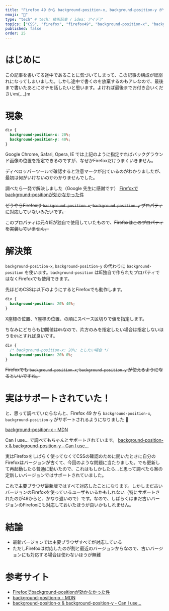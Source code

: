 ```yaml
---
title: "Firefox 49 から background-position-x, background-position-y がサポートされるようになった"
emoji: "🙌"
type: "tech" # tech: 技術記事 / idea: アイデア
topics: ["CSS", "firefox", "firefox49", "background-position-x", "background-position-y"]
published: false
order: 25
---
```


# はじめに
この記事を書いてる途中であることに気づいてしまって、この記事の構成が総崩れになってしまいました。しかし途中で書くのを放棄するのもアレなので、最後まで書いたあとにオチを話したいと思います。よければ最後までお付き合いくださいm(_ _)m

# 現象

```css
div {
  background-position-x: 20%;
  background-position-y: 40%;
}
```

Google Chrome, Safari, Opera, IE では上記のように指定すればバックグラウンド画像の位置を指定できるのですが、なぜかFirefoxだけうまくいきません。

ディベロッパーツールで確認すると注意マークが出ているのがわかりましたが、最初は何がいけないのかわかりませんでした。

調べたら一発で解決しました（Google 先生に感謝です）
[Firefoxでbackground-positionが効かなかった件](http://rikei-webmemo.hateblo.jp/entry/2013/08/11/090631)

~~どうやらFirefoxは `background-position-x`, `background-position-y` プロパティに対応していないみたいです。~~

このプロパティは元々IEが独自で使用していたもので、~~Firefoxはこのプロパティを実装していません。~~

# 解決策
`background-position-x`, `background-position-y` の代わりに `background-position` を使います。`background-position` はIE独自で作られたプロパティではなくFirefoxでも使用できます。

先ほどのCSSは以下のようにするとFirefoxでも動作します。

```css
div {
  background-position: 20% 40%;
}
```

X座標の位置、Y座標の位置、の順にスペース区切りで値を指定します。

ちなみにどちらも初期値は`0%`なので、片方のみを指定したい場合は指定しないほうを`0%`とすれば良いです。

```css
div {
  /* background-position-x: 20%; としたい場合 */
  background-position: 20% 0%;
}
```

~~Firefoxでも `background-position-x`, `background-position-y` が使えるようになるといいですね。~~

# 実はサポートされていた！
と、思って調べていたらなんと、Firefox 49 から `background-position-x`, `background-position-y` がサポートされるようになりました :tada:

[background-position-x - MDN](https://developer.mozilla.org/ja/docs/Web/CSS/background-position-x#Browser_compatibility)

Can I use... で調べてもちゃんとサポートされています。
[background-position-x & background-position-y - Can I use...](http://caniuse.com/#search=background-position-x)

実はFirefoxをしばらく使ってなくてCSSの確認のために開いたときに自分のFirefoxはバージョンが古くて、今回のような問題に当たりました。でも更新して再起動したら普通に動いたので、これはもしかしたら…と思って調べたら案の定新しいバージョンではサポートされていました。

これで主要ブラウザ最新版ではすべて対応したことになります。しかしまだ古いバージョンのFirefoxを使っているユーザもいるかもしれない（特にサポートされたのが49からと、かなり遅いので）です。なので、しばらくはまだ古いバージョンのFirefoxにも対応しておいたほうが良いかもしれません。

# 結論
* 最新バージョンでは主要ブラウザすべてが対応している
* ただしFirefoxは対応したのが割と最近のバージョンからなので、古いバージョンにも対応する場合は使わないほうが無難

# 参考サイト
* [Firefoxでbackground-positionが効かなかった件](http://rikei-webmemo.hateblo.jp/entry/2013/08/11/090631)
* [background-position-x - MDN](https://developer.mozilla.org/ja/docs/Web/CSS/background-position-x#Browser_compatibility)
* [background-position-x & background-position-y - Can I use...](http://caniuse.com/#search=background-position-x)
